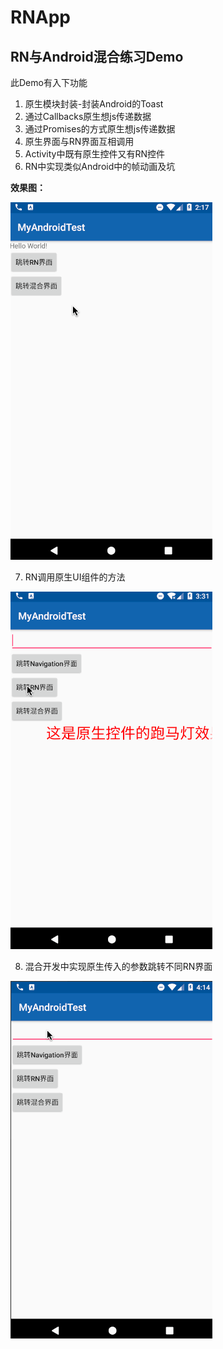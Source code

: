# RNApp

## RN与Android混合练习Demo

此Demo有入下功能

1. 原生模块封装-封装Android的Toast
2. 通过Callbacks原生想js传递数据
3. 通过Promises的方式原生想js传递数据
4. 原生界面与RN界面互相调用
5. Activity中既有原生控件又有RN控件
6. RN中实现类似Android中的帧动画及坑

**效果图：**

![app.gif](./img/app.gif)

7. RN调用原生UI组件的方法

![7.gif](./img/7.gif)

8. 混合开发中实现原生传入的参数跳转不同RN界面

![app.gif](./img/navigation-reset.gif)